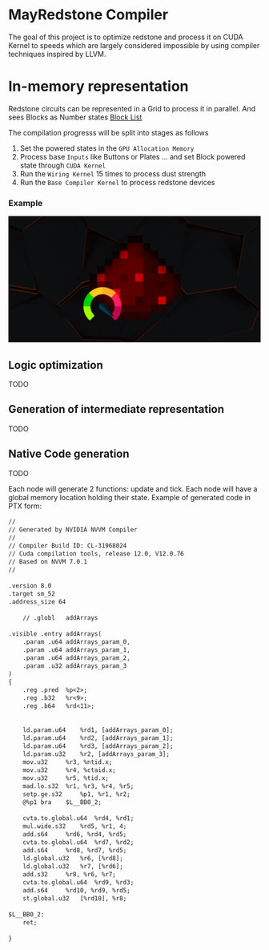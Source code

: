 # MayRedstone Compiler

The goal of this project is to optimize redstone and process it on CUDA Kernel to speeds which are largely considered impossible by using compiler techniques inspired by LLVM.

# In-memory representation

Redstone circuits can be represented in a Grid to process it in parallel.
And sees Blocks as Number states [Block List](../List/BlockList.md)


The compilation progresss will be split into stages as follows

1. Set the powered states in the `GPU Allocation Memory`
2. Process base `Inputs` like Buttons or Plates ... and set Block powered state through `CUDA Kernel`
3. Run the `Wiring Kernel` 15 times to process dust strength
4. Run the `Base Compiler Kernel` to process redstone devices


### Example

![Example In-Game](../../assests/Redstone-Template.png)


## Logic optimization

TODO

## Generation of intermediate representation

TODO

## Native Code generation

TODO

Each node will generate 2 functions: update and tick. Each node will have a global memory location holding their state.
Example of generated code in PTX form:
```ptx
//
// Generated by NVIDIA NVVM Compiler
//
// Compiler Build ID: CL-31968024
// Cuda compilation tools, release 12.0, V12.0.76
// Based on NVVM 7.0.1
//

.version 8.0
.target sm_52
.address_size 64

	// .globl	addArrays

.visible .entry addArrays(
	.param .u64 addArrays_param_0,
	.param .u64 addArrays_param_1,
	.param .u64 addArrays_param_2,
	.param .u32 addArrays_param_3
)
{
	.reg .pred 	%p<2>;
	.reg .b32 	%r<9>;
	.reg .b64 	%rd<11>;


	ld.param.u64 	%rd1, [addArrays_param_0];
	ld.param.u64 	%rd2, [addArrays_param_1];
	ld.param.u64 	%rd3, [addArrays_param_2];
	ld.param.u32 	%r2, [addArrays_param_3];
	mov.u32 	%r3, %ntid.x;
	mov.u32 	%r4, %ctaid.x;
	mov.u32 	%r5, %tid.x;
	mad.lo.s32 	%r1, %r3, %r4, %r5;
	setp.ge.s32 	%p1, %r1, %r2;
	@%p1 bra 	$L__BB0_2;

	cvta.to.global.u64 	%rd4, %rd1;
	mul.wide.s32 	%rd5, %r1, 4;
	add.s64 	%rd6, %rd4, %rd5;
	cvta.to.global.u64 	%rd7, %rd2;
	add.s64 	%rd8, %rd7, %rd5;
	ld.global.u32 	%r6, [%rd8];
	ld.global.u32 	%r7, [%rd6];
	add.s32 	%r8, %r6, %r7;
	cvta.to.global.u64 	%rd9, %rd3;
	add.s64 	%rd10, %rd9, %rd5;
	st.global.u32 	[%rd10], %r8;

$L__BB0_2:
	ret;

}


```